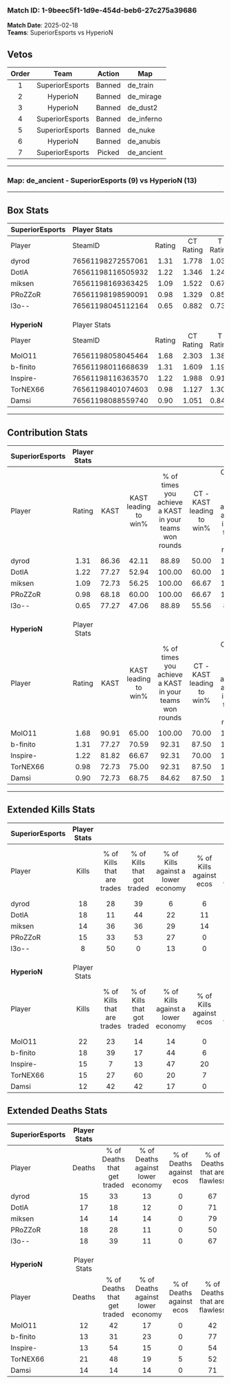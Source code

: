 ### Match ID: 1-9beec5f1-1d9e-454d-beb6-27c275a39686  
**Match Date**: 2025-02-18  
**Teams**: SuperiorEsports vs HyperioN  

## Vetos  

| Order | Team | Action | Map |
| :---: | :--: | :----: | --- |
| 1 | SuperiorEsports | Banned | de_train |
| 2 | HyperioN | Banned | de_mirage |
| 3 | HyperioN | Banned | de_dust2 |
| 4 | SuperiorEsports | Banned | de_inferno |
| 5 | SuperiorEsports | Banned | de_nuke |
| 6 | HyperioN | Banned | de_anubis |
| 7 | SuperiorEsports | Picked | de_ancient |

---  

### **Map**: de_ancient - SuperiorEsports (9) vs HyperioN (13)  
---  

## Box Stats  

| **SuperiorEsports** | Player Stats      |        |           |          |       |       |       |         |        |      |     |
| :- | :- | :-: | :-: | :-: | :-: | :-: | :-: | :-: | :-: | :-: | :-: |
| Player              | SteamID           | Rating | CT Rating | T Rating | KAST  |  ADR  | Kills | Assists | Deaths | K/D  | HS% |
| dyrod               | 76561198272557061 |  1.31  |   1.778   |  1.033   | 86.36 | 77.1  |  18   |    7    |   15   | 1.20 | 66  |
| DotlA               | 76561198116505932 |  1.22  |   1.346   |  1.245   | 77.27 | 84.6  |  18   |    7    |   17   | 1.06 | 50  |
| miksen              | 76561198169363425 |  1.09  |   1.522   |  0.672   | 72.73 | 79.9  |  14   |    6    |   14   | 1.00 | 57  |
| PRoZZoR             | 76561198198590091 |  0.98  |   1.329   |  0.853   | 68.18 | 69.2  |  15   |   11    |   18   | 0.83 | 53  |
| l3o--               | 76561198045112164 |  0.65  |   0.882   |  0.736   | 77.27 | 41.6  |   8   |    2    |   18   | 0.44 | 25  |
|                     |                   |        |           |          |       |       |       |         |        |      |     |
|                     |                   |        |           |          |       |       |       |         |        |      |     |
|                     |                   |        |           |          |       |       |       |         |        |      |     |
| **HyperioN**        | Player Stats      |        |           |          |       |       |       |         |        |      |     |
| Player              | SteamID           | Rating | CT Rating | T Rating | KAST  |  ADR  | Kills | Assists | Deaths | K/D  | HS% |
| MolO11              | 76561198058045464 |  1.68  |   2.303   |  1.384   | 90.91 | 110.8 |  22   |    6    |   12   | 1.83 | 72  |
| b-finito            | 76561198011668639 |  1.31  |   1.609   |  1.193   | 77.27 | 81.2  |  18   |    7    |   13   | 1.38 | 83  |
| Inspire-            | 76561198116363570 |  1.22  |   1.988   |  0.911   | 81.82 | 81.2  |  15   |    7    |   13   | 1.15 | 66  |
| TorNEX66            | 76561198401074603 |  0.98  |   1.127   |  1.308   | 72.73 | 85.1  |  15   |    7    |   21   | 0.71 | 60  |
| Damsi               | 76561198088559740 |  0.90  |   1.051   |  0.844   | 72.73 | 51.5  |  12   |    3    |   14   | 0.86 | 41  |
---  

## Contribution Stats  

| **SuperiorEsports** | Player Stats |       |                      |                                                        |                           |                                                             |                          |                                                            |
| :- | :-: | :-: | :-: | :-: | :-: | :-: | :-: | :-: |
| Player              |    Rating    | KAST  | KAST leading to win% | % of times you achieve a KAST in your teams won rounds | CT - KAST leading to win% | CT - % of times you achieve a KAST in your teams won rounds | T - KAST leading to win% | T - % of times you achieve a KAST in your teams won rounds |
| dyrod               |     1.31     | 86.36 |        42.11         |                         88.89                          |           50.00           |                           100.00                            |          28.57           |                           66.67                            |
| DotlA               |     1.22     | 77.27 |        52.94         |                         100.00                         |           60.00           |                           100.00                            |          42.86           |                           100.00                           |
| miksen              |     1.09     | 72.73 |        56.25         |                         100.00                         |           66.67           |                           100.00                            |          42.86           |                           100.00                           |
| PRoZZoR             |     0.98     | 68.18 |        60.00         |                         100.00                         |           66.67           |                           100.00                            |          50.00           |                           100.00                           |
| l3o--               |     0.65     | 77.27 |        47.06         |                         88.89                          |           55.56           |                            83.33                            |          37.50           |                           100.00                           |
|                     |              |       |                      |                                                        |                           |                                                             |                          |                                                            |
|                     |              |       |                      |                                                        |                           |                                                             |                          |                                                            |
|                     |              |       |                      |                                                        |                           |                                                             |                          |                                                            |
| **HyperioN**        | Player Stats |       |                      |                                                        |                           |                                                             |                          |                                                            |
| Player              |    Rating    | KAST  | KAST leading to win% | % of times you achieve a KAST in your teams won rounds | CT - KAST leading to win% | CT - % of times you achieve a KAST in your teams won rounds | T - KAST leading to win% | T - % of times you achieve a KAST in your teams won rounds |
| MolO11              |     1.68     | 90.91 |        65.00         |                         100.00                         |           70.00           |                           100.00                            |          60.00           |                           100.00                           |
| b-finito            |     1.31     | 77.27 |        70.59         |                         92.31                          |           87.50           |                           100.00                            |          55.56           |                           83.33                            |
| Inspire-            |     1.22     | 81.82 |        66.67         |                         92.31                          |           70.00           |                           100.00                            |          62.50           |                           83.33                            |
| TorNEX66            |     0.98     | 72.73 |        75.00         |                         92.31                          |           87.50           |                           100.00                            |          62.50           |                           83.33                            |
| Damsi               |     0.90     | 72.73 |        68.75         |                         84.62                          |           87.50           |                           100.00                            |          50.00           |                           66.67                            |
---  

## Extended Kills Stats  

| **SuperiorEsports** | Player Stats |                            |                            |                                    |                         |                              |                                 |                                       |                    |           |
| :- | :-: | :-: | :-: | :-: | :-: | :-: | :-: | :-: | :-: | :-: |
| Player              |    Kills     | % of Kills that are trades | % of Kills that got traded | % of Kills against a lower economy | % of Kills against ecos | % of Kills that are flawless | % of Kills that are close duels | % of Kills that are assisted by flash | Pistol Round Kills | AWP Kills |
| dyrod               |      18      |             28             |             39             |                 6                  |            6            |              50              |               11                |                   0                   |         2          |     5     |
| DotlA               |      18      |             11             |             44             |                 22                 |           11            |              50              |               11                |                  33                   |         0          |     0     |
| miksen              |      14      |             36             |             36             |                 29                 |           14            |              57              |                0                |                   7                   |         3          |     0     |
| PRoZZoR             |      15      |             33             |             53             |                 27                 |            0            |              67              |                7                |                   0                   |         1          |     0     |
| l3o--               |      8       |             50             |             0              |                 13                 |            0            |              63              |                0                |                  13                   |         1          |     0     |
|                     |              |                            |                            |                                    |                         |                              |                                 |                                       |                    |           |
|                     |              |                            |                            |                                    |                         |                              |                                 |                                       |                    |           |
|                     |              |                            |                            |                                    |                         |                              |                                 |                                       |                    |           |
| **HyperioN**        | Player Stats |                            |                            |                                    |                         |                              |                                 |                                       |                    |           |
| Player              |    Kills     | % of Kills that are trades | % of Kills that got traded | % of Kills against a lower economy | % of Kills against ecos | % of Kills that are flawless | % of Kills that are close duels | % of Kills that are assisted by flash | Pistol Round Kills | AWP Kills |
| MolO11              |      22      |             23             |             14             |                 14                 |            0            |              50              |                5                |                   9                   |         2          |     0     |
| b-finito            |      18      |             39             |             17             |                 44                 |            6            |              78              |                0                |                   6                   |         1          |     0     |
| Inspire-            |      15      |             7              |             13             |                 47                 |           20            |              67              |                7                |                   0                   |         1          |     0     |
| TorNEX66            |      15      |             27             |             60             |                 20                 |            7            |              60              |                7                |                   7                   |         3          |     0     |
| Damsi               |      12      |             42             |             42             |                 17                 |            0            |              83              |                0                |                   0                   |         1          |     3     |
## Extended Deaths Stats  

| **SuperiorEsports** | Player Stats |                             |                                   |                          |                               |                            |                           |               |
| :- | :-: | :-: | :-: | :-: | :-: | :-: | :-: | :-: |
| Player              |    Deaths    | % of Deaths that get traded | % of Deaths against lower economy | % of Deaths against ecos | % of Deaths that are flawless | % of Deaths that are close | % of Deaths while blinded | Deaths to AWP |
| dyrod               |      15      |             33              |                13                 |            0             |              67               |             7              |             7             |       1       |
| DotlA               |      17      |             18              |                12                 |            0             |              71               |             6              |             0             |       1       |
| miksen              |      14      |             14              |                14                 |            0             |              79               |             0              |             0             |       1       |
| PRoZZoR             |      18      |             28              |                11                 |            0             |              50               |             6              |             6             |       0       |
| l3o--               |      18      |             39              |                11                 |            0             |              67               |             0              |            11             |       0       |
|                     |              |                             |                                   |                          |                               |                            |                           |               |
|                     |              |                             |                                   |                          |                               |                            |                           |               |
|                     |              |                             |                                   |                          |                               |                            |                           |               |
| **HyperioN**        | Player Stats |                             |                                   |                          |                               |                            |                           |               |
| Player              |    Deaths    | % of Deaths that get traded | % of Deaths against lower economy | % of Deaths against ecos | % of Deaths that are flawless | % of Deaths that are close | % of Deaths while blinded | Deaths to AWP |
| MolO11              |      12      |             42              |                17                 |            0             |              42               |             8              |             0             |       0       |
| b-finito            |      13      |             31              |                23                 |            0             |              77               |             8              |            23             |       0       |
| Inspire-            |      13      |             54              |                15                 |            0             |              54               |             8              |             8             |       1       |
| TorNEX66            |      21      |             48              |                19                 |            5             |              52               |             10             |            10             |       2       |
| Damsi               |      14      |             14              |                14                 |            0             |              71               |             0              |            14             |       2       |
